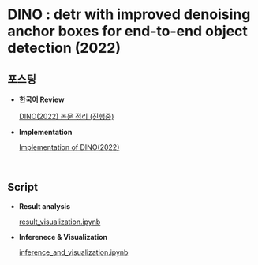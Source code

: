 # DINO : detr with improved denoising anchor boxes for end-to-end object detection (2022)

## 포스팅
  
- **한국어 Review**  

  [DINO(2022) 논문 정리 (진행중)](https://on-jungwoan.github.io/dl/dino/)  

- **Implementation**

  [Implementation of DINO(2022)](https://on-jungwoan.github.io/dl/dino_implements/)

<br>

## Script
  
- **Result analysis**  

  [result_visualization.ipynb](https://github.com/On-JungWoan/DINO-2022-implement/blob/main/result_visualization.ipynb)  

- **Inferenece & Visualization**

  [inference_and_visualization.ipynb](https://github.com/On-JungWoan/DINO-2022-implement/blob/main/inference_and_visualization.ipynb)
